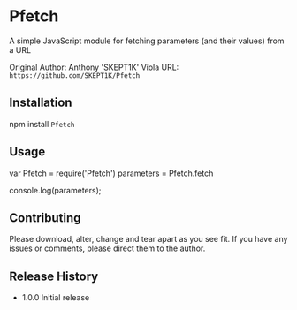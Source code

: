 Pfetch
=========

A simple JavaScript module for fetching parameters (and their values) from a URL

Original Author: Anthony 'SKEPT1K' Viola
URL: `https://github.com/SKEPT1K/Pfetch`

## Installation

  npm install `Pfetch`

## Usage

  var Pfetch = require('Pfetch')
  parameters = Pfetch.fetch

  console.log(parameters);

## Contributing

Please download, alter, change and tear apart as you see fit.  If you have any issues or comments, please direct them to the author.

## Release History

* 1.0.0 Initial release